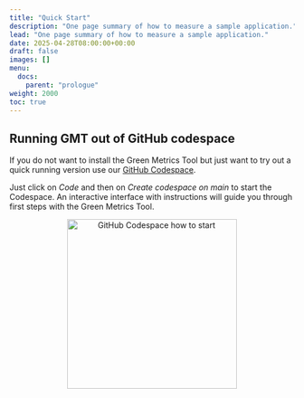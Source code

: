 ```yaml
---
title: "Quick Start"
description: "One page summary of how to measure a sample application."
lead: "One page summary of how to measure a sample application."
date: 2025-04-28T08:00:00+00:00
draft: false
images: []
menu:
  docs:
    parent: "prologue"
weight: 2000
toc: true
---
```


## Running GMT out of GitHub codespace

If you do not want to install the Green Metrics Tool but just want to try out a quick running version use our [GitHub Codespace](https://github.com/green-coding-solutions/green-metrics-tool/).

Just click on *Code* and then on *Create codespace on main* to start the Codespace. An interactive interface with instructions will guide you through first steps with the Green Metrics Tool.

<center><img style="width: 300px;" src="/img/codespace.webp" alt="GitHub Codespace how to start"></center>
